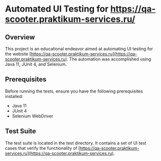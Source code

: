 
# Automated UI Testing for https://qa-scooter.praktikum-services.ru/

## Overview

This project is an educational endeavor aimed at automating UI testing for the website [https://qa-scooter.praktikum-services.ru](https://qa-scooter.praktikum-services.ru). The automation was accomplished using Java 11, JUnit 4, and Selenium.

## Prerequisites

Before running the tests, ensure you have the following prerequisites installed:

- Java 11
- JUnit 4
- Selenium WebDriver

## Test Suite

The test suite is located in the test directory. It contains a set of UI test cases that verify the functionality of [https://qa-scooter.praktikum-services.ru](https://qa-scooter.praktikum-services.ru).

